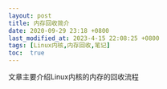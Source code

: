 ```yaml
---
layout: post
title: 内存回收简介
date: 2020-09-29 23:18 +0800
last_modified_at: 2023-4-15 22:08:25 +0800
tags: [Linux内核,内存回收,笔记]
toc:  true
---
```

文章主要介绍Linux内核的内存的回收流程

